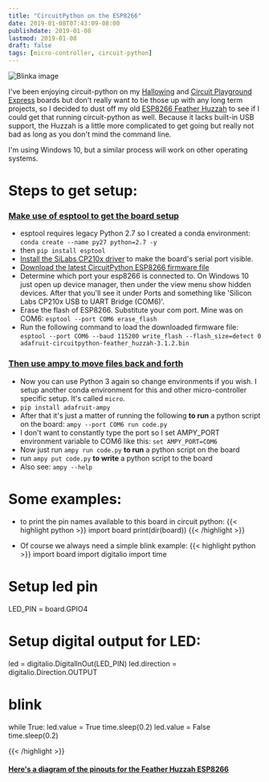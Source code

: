 ```yaml
---
title: "CircuitPython on the ESP8266"
date: 2019-01-08T07:43:09-08:00
publishdate: 2019-01-08
lastmod: 2019-01-08
draft: false
tags: [micro-controller, circuit-python]
---
```


![Blinka image](https://upload.wikimedia.org/wikipedia/en/thumb/5/58/Blinka.png/200px-Blinka.png)


I've been enjoying circuit-python on my [Hallowing](https://www.adafruit.com/product/3900) and [Circuit Playground Express](https://www.adafruit.com/product/3333) boards but don't really want to tie those up with any long term projects, so I decided to dust off my old [ESP8266 Feather Huzzah](https://www.adafruit.com/product/2821) to see if I could get that running circuit-python as well.  Because it lacks built-in USB support, the Huzzah is a little more complicated to get going but really not bad as long as you don't mind the command line.

I'm using Windows 10, but a similar process will work on other operating systems.

# Steps to get setup:
### [Make use of esptool to get the board setup](https://learn.adafruit.com/welcome-to-circuitpython/circuitpython-for-esp8266)
- esptool requires legacy Python 2.7 so I created a conda environment: `conda create --name py27 python=2.7 -y`
- then `pip install esptool`
- [Install the SiLabs CP210x driver](https://www.silabs.com/products/mcu/Pages/USBtoUARTBridgeVCPDrivers.aspx) to make the board's serial port visible.
- [Download the latest CircuitPython ESP8266 firmware file](https://github.com/adafruit/circuitpython/releases/latest)
- Determine which port your esp8266 is connected to.  On Windows 10 just open up device manager, then under the view menu show hidden devices. After that you'll see it under Ports and something like 'Silicon Labs CP210x USB to UART Bridge (COM6)'.
- Erase the flash of ESP8266. Substitute your com port.  Mine was on COM6: `esptool --port COM6 erase_flash`
- Run the following command to load the downloaded firmware file: `esptool --port COM6 --baud 115200 write_flash --flash_size=detect 0 adafruit-circuitpython-feather_huzzah-3.1.2.bin`

### [Then use ampy to move files back and forth](https://learn.adafruit.com/micropython-basics-load-files-and-run-code/)
- Now you can use Python 3 again so change environments if you wish.  I setup another conda environment for this and other micro-controller specific setup.  It's called `micro`.
- `pip install adafruit-ampy`
- After that it's just a matter of running the following **to run** a python script on the board:
`ampy --port COM6 run code.py`
- I don't want to constantly type the port so I set AMPY_PORT environment variable to COM6 like this: `set AMPY_PORT=COM6`
- Now just run `ampy run code.py` **to run** a python script on the board
- run `ampy put code.py` **to write** a python script to the board
- Also see: `ampy --help`

# Some examples:
- to print the pin names available to this board in circuit python:
{{< highlight python >}}
import board
print(dir(board))
{{< /highlight >}}

- Of course we always need a simple blink example:
{{< highlight python >}}
import board
import digitalio
import time

# Setup led pin
LED_PIN = board.GPIO4

# Setup digital output for LED:
led = digitalio.DigitalInOut(LED_PIN)
led.direction = digitalio.Direction.OUTPUT

# blink
while True:
   led.value = True
   time.sleep(0.2)
   led.value = False
   time.sleep(0.2)

{{< /highlight >}}

#### [Here's a diagram of the pinouts for the Feather Huzzah ESP8266](https://learn.adafruit.com/assets/46249)